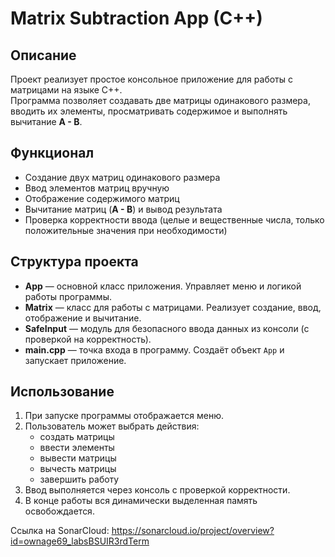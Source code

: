 # Matrix Subtraction App (C++)

## Описание
Проект реализует простое консольное приложение для работы с матрицами на языке C++.  
Программа позволяет создавать две матрицы одинакового размера, вводить их элементы, просматривать содержимое и выполнять вычитание **A - B**.  

## Функционал
- Создание двух матриц одинакового размера  
- Ввод элементов матриц вручную  
- Отображение содержимого матриц  
- Вычитание матриц (**A - B**) и вывод результата  
- Проверка корректности ввода (целые и вещественные числа, только положительные значения при необходимости)  

## Структура проекта
- **App** — основной класс приложения. Управляет меню и логикой работы программы.  
- **Matrix** — класс для работы с матрицами. Реализует создание, ввод, отображение и вычитание.  
- **SafeInput** — модуль для безопасного ввода данных из консоли (с проверкой на корректность).  
- **main.cpp** — точка входа в программу. Создаёт объект `App` и запускает приложение.  

## Использование
1. При запуске программы отображается меню.  
2. Пользователь может выбрать действия:  
   - создать матрицы  
   - ввести элементы  
   - вывести матрицы  
   - вычесть матрицы  
   - завершить работу  
3. Ввод выполняется через консоль с проверкой корректности.  
4. В конце работы вся динамически выделенная память освобождается.  

Ссылка на SonarCloud: https://sonarcloud.io/project/overview?id=ownage69_labsBSUIR3rdTerm
 
